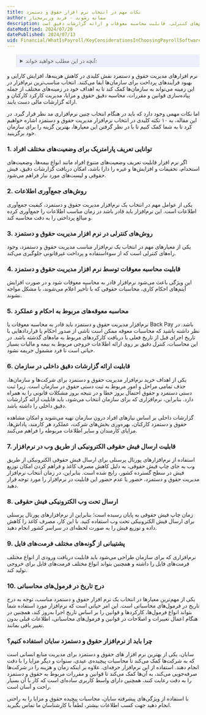 ```yaml
---
title: نکات مهم در انتخاب نرم افزار حقوق و دستمزد 
author: سمانه رشوند - فربد وزیرمختار
description: این مقاله به بررسی نکات اساسی برای انتخاب نرم‌افزار مناسب مدیریت حقوق و دستمزد می‌پردازد، که شامل انواع وضعیت‌های افراد، کیفیت جمع‌آوری داده‌ها، روش‌های کنترلی، قابلیت محاسبه معوقات و ارائه گزارشات دقیق است.
dateModified: 2024/07/28
datePublished: 2024/07/13
uid: Financial/WhatIsPayroll/KeyConsiderationsInChoosingPayrollSoftware
---
```


<blockquote style="background-color:#eeeefc; padding:0.5rem">

<details>
  <summary>آنچه در این مطلب خواهید خواند:</summary>
  <ul>
    <li>توانایی تعریف پارامتریک برای وضعیت‌های مختلف افراد</li>
    <li>روش‌های جمع‌آوری اطلاعات</li>
    <li>روش‌های کنترلی در نرم ‌افزار مدیریت حقوق و دستمزد</li>
    <li>قابلیت محاسبه معوقات توسط نرم ‌افزار مدیریت حقوق و دستمزد</li>
    <li>محاسبه معوقه‌های مربوط به احکام و عملکرد</li>
    <li>قابلیت ارائه گزارشات دقیق داخلی در سازمان</li>
    <li>قابلیت ارسال فیش حقوقی الکترونیکی از طریق وب در نرم‌افزار</li>
    <li>ارسال تحت وب الکترونیکی فیش حقوقی</li>
    <li>پشتیبانی از گونه‌های مختلف فرمت‌های فایل</li>
    <li>درج تاریخ در فرمول‌های محاسباتی</li>
    <li>چرا باید از نرم‌افزار حقوق و دستمزد سایان استفاده کنیم؟</li>
  </ul>
</details>
</blockquote>

نرم‌ افزارهای مدیریت حقوق و دستمزد نقش کلیدی در کاهش هزینه‌ها، افزایش کارایی و بهبود فرآیندهای پرداخت برای سازمان‌ها ایفا می‌کنند. انتخاب مناسب‌ترین نرم‌افزار در این زمینه می‌تواند به سازمان‌ها کمک کند تا به اهداف خود در زمینه‌های مختلف از جمله پیاده‌سازی قوانین و مقررات، محاسبه دقیق حقوق و مزایا، مدیریت کارکرد کارکنان و ارائه گزارشات مالی دست یابند.

اما نکات مهمی وجود دارد که باید در هنگام انتخاب چنین نرم‌افزاری مد نظر قرار گیرد. در این مقاله، به ۱۰ نکته کلیدی در انتخاب نرم‌افزار مدیریت حقوق و دستمزد اشاره خواهیم کرد تا به شما کمک کنیم تا با در نظر گرفتن این معیارها، بهترین گزینه را برای سازمان خود برگزینید.

### 1.	توانایی تعریف پارامتریک برای وضعیت‌های مختلف افراد

اگر نرم افزار قابلیت تعریف وضعیت‌های متنوع افراد مانند انواع بیمه‌ها، وضعیت‌های استخدام، تخفیفات و افزایش‌ها و غیره را دارا باشد، امکان دریافت گزارشات دقیق، فیش حقوقی و لیست‌های مورد نیاز فراهم می‌شود.

### 2.	روش‌های جمع‌آوری اطلاعات

یکی از عوامل مهم در انتخاب یک نرم‌افزار مدیریت حقوق و دستمزد، کیفیت جمع‌آوری اطلاعات است. این نرم‌افزار باید قادر باشد در زمان مناسب اطلاعات را جمع‌آوری کرده و مبالغ پرداختی را به دقت محاسبه کند.

### 3.	روش‌های کنترلی در نرم ‌افزار مدیریت حقوق و دستمزد

یکی از معیارهای مهم در انتخاب یک نرم‌افزار مناسب مدیریت حقوق و دستمزد، وجود راه‌های کنترلی است که از سوءاستفاده و پرداخت غیرقانونی جلوگیری می‌کند.

### 4.	قابلیت محاسبه معوقات توسط نرم ‌افزار مدیریت حقوق و دستمزد

این ویژگی باعث می‌شود نرم‌افزار قادر به محاسبه معوقات شود و در صورت افزایش آیتم‌های احکام کاری، محاسبات حقوقی که با تأخیر اعلام می‌شوند، با مشکل مواجه نشوند.

### 5.	محاسبه معوقه‌های مربوط به احکام و عملکرد

نرم‌افزار مدیریت حقوق و دستمزد باید قادر به محاسبه معوقات یا Back Pay باشد. در نظر داشته باشید که محاسبات معوقه ممکن است ناشی از صدور احکام یا قراردادهایی با تاریخ اجرای قبل از تاریخ فعلی یا دریافت کارکردهای مربوط به ماه‌های گذشته باشد.
در این محاسبات، کنترل دقیق بر روی ارائه اطلاعات خروجی مربوط به بیمه و مالیات بسیار حیاتی است تا فرد مشمول جریمه نشود.

### 6.	قابلیت ارائه گزارشات دقیق داخلی در سازمان

یکی از اهداف خرید نرم‌افزار مدیریت حقوق و دستمزد برای شرکت‌ها و سازمان‌ها، حذف تمامی مراحل و امور مربوط به ثبت دستی حقوق در سازمان است. زیرا ثبت دستی دستمزد و حقوق احتمال بروز خطا و در نتیجه بروز مشکلات قانونی را به همراه دارد. بنابراین، نرم‌افزاری که برای سازمان انتخاب می‌شود، باید قابلیت ارائه گزارشات دقیق داخلی را داشته باشد.

گزارشات داخلی بر اساس نیازهای افراد درون سازمان تهیه می‌شوند و امکان مشاهده حقوق و دستمزد کارکنان، بهره‌وری بخش‌های شرکت، عملکرد هر کارمند، پاداش‌ها، مزایای کارمندان و سایر اطلاعات مربوطه را فراهم می‌کنند.

### 7.	قابلیت ارسال فیش حقوقی الکترونیکی از طریق وب در نرم‌افزار

استفاده از نرم‌افزارهای پورتال پرسنلی برای ارسال فیش حقوقی الکترونیکی از طریق وب به جای چاپ فیش حقوقی، به دلیل کاهش مصرف کاغذ و فراهم کردن امکان توزیع فیش در سطح گسترده کشور، رایج شده است. بنابراین، در زمان انتخاب نرم‌افزار مدیریت حقوق و دستمزد، حضور یا عدم حضور این قابلیت در نرم‌افزار را مورد توجه قرار دهید.

### 8.	ارسال تحت وب الکترونیکی فیش حقوقی 

زمان چاپ فیش حقوقی به پایان رسیده است؛ بنابراین از نرم‌افزارهای پورتال پرسنلی برای ارسال فیش الکترونیکی تحت وب استفاده کنید. با این کار، مصرف کاغذ را کاهش داده و توزیع فیش را به صورت لحظه‌ای در سراسر کشور انجام دهید.

### 9.	پشتیبانی از گونه‌های مختلف فرمت‌های فایل

نرم‌افزاری که برای سازمان طراحی می‌شود باید قابلیت دریافت ورودی از انواع مختلف فرمت‌های فایل را داشته و همچنین بتواند انواع مختلف فرمت‌های فایل برای خروجی تولید کند.

### 10.	 درج تاریخ در فرمول‌های محاسباتی

یکی از مهم‌ترین معیارها در انتخاب یک نرم ‌افزار حقوق و دستمزد مناسب، توجه به درج تاریخ در فرمول‌های محاسباتی است. این امر حیاتی است که نرم‌افزار مورد استفاده شما بتواند انواع فرمول‌ها، کارکردها و قوانین را بر اساس تاریخ اجرا به‌روز کند، همچنین در هنگام اعمال تغییرات و اصلاحات در قوانین و فرمول‌های محاسباتی، اطلاعات قبلی بدون تغییر باقی بمانند.

### چرا باید از نرم‌افزار حقوق و دستمزد سایان استفاده کنیم؟

سایان، یکی از بهترین نرم افزار های حقوق و دستمزد برای مدیریت منابع انسانی است که به شرکت‌ها کمک می‌کند تا محاسبات پیچیده‌ی عیدی، سنوات و دیگر مزایا را با دقت انجام دهند. استفاده از این نرم‌افزار حرفه‌ای، علاوه بر اینکه زمان و هزینه را در شرکت‌ها صرفه‌جویی می‌کند، به آن‌ها کمک می‌کند تا قوانین و مقررات مربوط به حقوق و دستمزد را به دقت رعایت کنند، همچنین دارای واسط کاربری ساده‌ای است که کار با آن بسیار راحت و آسان است.

با استفاده از ویژگی‌های پیشرفته سایان، محاسبات پیچیده حقوق و مزایا را به راحتی انجام دهید جهت کسب اطلاعات بیشتر، لطفاً با کارشناسان ما تماس بگیرید.
